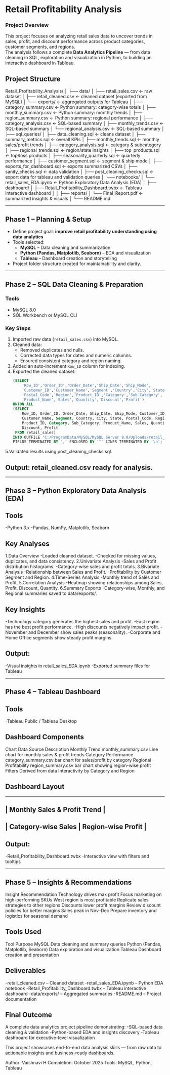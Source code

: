 # Retail Profitability Analysis

### Project Overview
This project focuses on analyzing retail sales data to uncover trends in sales, profit, and discount performance across product categories, customer segments, and regions.  
The analysis follows a complete **Data Analytics Pipeline** — from data cleaning in SQL, exploration and visualization in Python, to building an interactive dashboard in Tableau.

##  Project Structure

Retail_Profitability_Analysis/
│
├── data/
│ ├── retail_sales.csv ← raw dataset
│ ├── retail_cleaned.csv ← cleaned dataset (exported from MySQL)
│ └── exports/ ← aggregated outputs for Tableau
│ ├── category_summary.csv ← Python summary: category-wise totals
│ ├── monthly_summary.csv ← Python summary: monthly trends
│ ├── region_summary.csv ← Python summary: regional performance
│ ├── category_analysis.csv ← SQL-based summary 
│ ├── monthly_trends.csv ← SQL-based summary 
│ └── regional_analysis.csv ← SQL-based summary 
│
├── sql_queries/
│   ├── data_cleaning.sql              ← cleans dataset
│   ├── summary_metrics.sql            ← overall KPIs
│   ├── monthly_trends.sql             ← monthly sales/profit trends
│   ├── category_analysis.sql          ← category & subcategory
│   ├── regional_trends.sql            ← region/state insights
│   ├── top_products.sql               ← top/loss products
│   ├── seasonality_quarterly.sql      ← quarterly performance
│   ├── customer_segment.sql           ← segment & ship mode
│   ├── exports_for_dashboard.sql      ← exports summarized CSVs
│   ├── sanity_checks.sql              ← data validation
│   ├── post_cleaning_checks.sql       ← export data for tableau and validation queries 
│
├── notebooks/
│ └── retail_sales_EDA.ipynb ← Python Exploratory Data Analysis (EDA)
│
├── dashboard/
│ ├── Retail_Profitability_Dashboard.twbx ← Tableau interactive dashboard
│ 
│
├── reports/
│ └── Final_Report.pdf ← summarized insights & visuals 
│
└── README.md


---

##  Phase 1 – Planning & Setup

- Define project goal: **improve retail profitability understanding using data analytics**
- Tools selected:
  - **MySQL** – Data cleaning and summarization  
  - **Python (Pandas, Matplotlib, Seaborn)** – EDA and visualization  
  - **Tableau** – Dashboard creation and storytelling
- Project folder structure created for maintainability and clarity.

---

##  Phase 2 – SQL Data Cleaning & Preparation

###  Tools
- MySQL 8.0  
- SQL Workbench or MySQL CLI  

###  Key Steps
1. Imported raw data (`retail_sales.csv`) into MySQL.
2. Cleaned data:
   - Removed duplicates and nulls.
   - Corrected data types for dates and numeric columns.
   - Ensured consistent category and region naming.
3. Added an auto-increment `Row_ID` column for indexing.
4. Exported the cleaned dataset:
   ```sql
   (SELECT 
       'Row_ID','Order_ID','Order_Date','Ship_Date','Ship_Mode',
       'Customer_ID','Customer_Name','Segment','Country','City','State',
       'Postal_Code','Region','Product_ID','Category','Sub_Category',
       'Product_Name','Sales','Quantity','Discount','Profit')
   UNION ALL
   (SELECT 
       Row_ID, Order_ID, Order_Date, Ship_Date, Ship_Mode, Customer_ID,
       Customer_Name, Segment, Country, City, State, Postal_Code, Region,
       Product_ID, Category, Sub_Category, Product_Name, Sales, Quantity,
       Discount, Profit
    FROM retail_sales)
   INTO OUTFILE 'C:/ProgramData/MySQL/MySQL Server 8.0/Uploads/retail_cleaned.csv'
   FIELDS TERMINATED BY ',' ENCLOSED BY '"' LINES TERMINATED BY '\n';
5.Validated results using post_cleaning_checks.sql.
## Output: retail_cleaned.csv ready for analysis.

---

## Phase 3 – Python Exploratory Data Analysis (EDA)
## Tools
-Python 3.x
-Pandas, NumPy, Matplotlib, Seaborn

## Key Analyses
1.Data Overview
   -Loaded cleaned dataset.
   -Checked for missing values, duplicates, and data consistency.
2.Univariate Analysis
    -Sales and Profit distribution histograms.
    -Category-wise sales and profit totals.
3.Bivariate Analysis
    -Relationship between Sales and Profit.
    -Profitability by Customer Segment and Region.
4.Time-Series Analysis
    -Monthly trend of Sales and Profit.
5.Correlation Analysis
    -Heatmap showing relationships among Sales, Profit, Discount, Quantity.
6.Summary Exports
    -Category-wise, Monthly, and Regional summaries saved to data/exports/.

## Key Insights
-Technology category generates the highest sales and profit.
-East region has the best profit performance.
-High discounts negatively impact profit.
-November and December show sales peaks (seasonality).
-Corporate and Home Office segments show steady profit margins.

## Output:
-Visual insights in retail_sales_EDA.ipynb
-Exported summary files for Tableau

---

## Phase 4 – Tableau Dashboard
## Tools
-Tableau Public / Tableau Desktop

## Dashboard Components
Chart	                  Data Source        	   Description
Monthly Trend	          monthly_summary.csv	   Line chart for monthly sales & profit trends
Category Performance	  category_summary.csv   bar chart for sales/profit by category
Regional Profitability	region_summary.csv     bar chart showing region-wise profit
Filters               	Derived from data	     Interactivity by Category and Region

 ## Dashboard Layout
-------------------------------------------------------
|              Monthly Sales & Profit Trend           |
-------------------------------------------------------
|   Category-wise Sales  |     Region-wise Profit     |
-------------------------------------------------------


## Output:
-Retail_Profitability_Dashboard.twbx
-Interactive view with filters and tooltips


---


## Phase 5 – Insights & Recommendations
Insight                        	   Recommendation
Technology drives max profit	     Focus marketing on high-performing SKUs
West region is most profitable	   Replicate sales strategies to other regions
Discounts lower profit margins	   Review discount policies for better margins
Sales peak in Nov–Dec	             Prepare inventory and logistics for seasonal demand

## Tools Used
Tool	                                     Purpose
MySQL	                                     Data cleaning and summary queries
Python (Pandas, Matplotlib, Seaborn)	     Data exploration and visualization
Tableau	                                   Dashboard creation and presentation

## Deliverables
-retail_cleaned.csv – Cleaned dataset
-retail_sales_EDA.ipynb – Python EDA notebook
-Retail_Profitability_Dashboard.twbx – Tableau interactive dashboard
-data/exports/ – Aggregated summaries
-README.md – Project documentation

## Final Outcome

A complete data analytics project pipeline demonstrating:
   -SQL-based data cleaning & validation
   -Python-based EDA and insights discovery
   -Tableau dashboard for executive-level visualization

This project showcases end-to-end data analysis skills — from raw data to actionable insights and business-ready dashboards.

Author: Vaishnavi H
Completion: October 2025
Tools: MySQL, Python, Tableau

